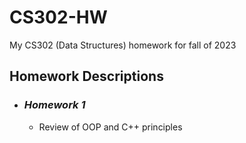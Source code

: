 # CS302-HW
My CS302 (Data Structures) homework for fall of 2023

## Homework Descriptions
- ### *Homework 1*
    - Review of OOP and C++ principles
